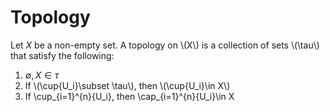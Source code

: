 
# Topology

Let $X$ be a non-empty set. A topology on \\(X\\) is a collection of sets \\(\tau\\) that satisfy the following:

1. $\emptyset , X \in \tau$
2. If \\(\cup{U_i}\subset \tau\\), then \\(\cup{U_i}\in X\\)
3. If \cup_{i=1}^{n}{U_i}, then \cap_{i=1}^{n}{U_i}\in X

